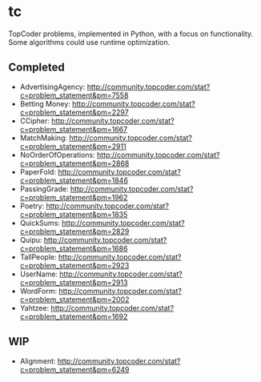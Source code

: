 tc
==

TopCoder problems, implemented in Python, with a focus on functionality.  Some algorithms could use runtime optimization.

Completed
---------
- AdvertisingAgency:   http://community.topcoder.com/stat?c=problem_statement&pm=7558
- Betting Money:       http://community.topcoder.com/stat?c=problem_statement&pm=2297
- CCipher:             http://community.topcoder.com/stat?c=problem_statement&pm=1667
- MatchMaking:         http://community.topcoder.com/stat?c=problem_statement&pm=2911
- NoOrderOfOperations: http://community.topcoder.com/stat?c=problem_statement&pm=2868
- PaperFold:           http://community.topcoder.com/stat?c=problem_statement&pm=1846
- PassingGrade:        http://community.topcoder.com/stat?c=problem_statement&pm=1962
- Poetry:              http://community.topcoder.com/stat?c=problem_statement&pm=1835
- QuickSums:           http://community.topcoder.com/stat?c=problem_statement&pm=2829
- Quipu:               http://community.topcoder.com/stat?c=problem_statement&pm=1686
- TallPeople:          http://community.topcoder.com/stat?c=problem_statement&pm=2923
- UserName:            http://community.topcoder.com/stat?c=problem_statement&pm=2913
- WordForm:            http://community.topcoder.com/stat?c=problem_statement&pm=2002
- Yahtzee:             http://community.topcoder.com/stat?c=problem_statement&pm=1692

WIP
---
- Alignment:           http://community.topcoder.com/stat?c=problem_statement&pm=6249